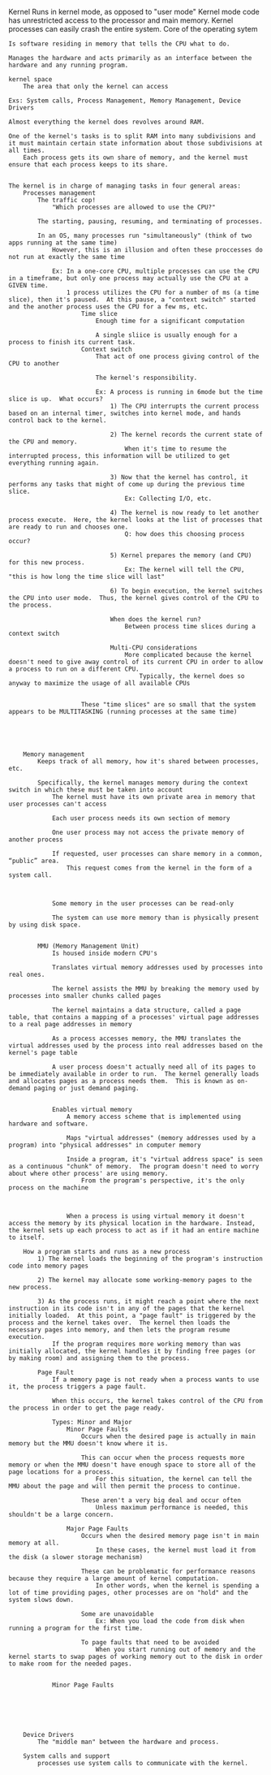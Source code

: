 Kernel
    Runs in kernel mode, as opposed to "user mode"
                Kernel mode code has unrestricted access to the processor and main memory.
                    Kernel processes can easily crash the entire system.
    Core of the operating sytem

    Is software residing in memory that tells the CPU what to do.

    Manages the hardware and acts primarily as an interface between the hardware and any running program.

    kernel space
        The area that only the kernel can access 

    Exs: System calls, Process Management, Memory Management, Device Drivers

    Almost everything the kernel does revolves around RAM.

    One of the kernel's tasks is to split RAM into many subdivisions and it must maintain certain state information about those subdivisions at all times.
        Each process gets its own share of memory, and the kernel must ensure that each process keeps to its share.


    The kernel is in charge of managing tasks in four general areas:
        Processes management
            The traffic cop!
                "Which processes are allowed to use the CPU?"

            The starting, pausing, resuming, and terminating of processes.

            In an OS, many processes run "simultaneously" (think of two apps running at the same time)
                However, this is an illusion and often these proccesses do not run at exactly the same time

                Ex: In a one-core CPU, multiple processes can use the CPU in a timeframe, but only one process may actually use the CPU at a GIVEN time.
                    1 process utilizes the CPU for a number of ms (a time slice), then it's paused.  At this pause, a "context switch" started and the another process uses the CPU for a few ms, etc.
                        Time slice
                            Enough time for a significant computation

                            A single sliice is usually enough for a process to finish its current task.
                        Context switch
                            That act of one process giving control of the CPU to another

                            The kernel's responsibility.

                            Ex: A process is running in 6mode but the time slice is up.  What occurs?
                                1) The CPU interrupts the current process based on an internal timer, switches into kernel mode, and hands control back to the kernel.

                                2) The kernel records the current state of the CPU and memory.
                                    When it's time to resume the interrupted process, this information will be utilized to get everything running again.

                                3) Now that the kernel has control, it performs any tasks that might of come up during the previous time slice.
                                    Ex: Collecting I/O, etc.

                                4) The kernel is now ready to let another process execute.  Here, the kernel looks at the list of processes that are ready to run and chooses one.
                                    Q: how does this choosing process occur?

                                5) Kernel prepares the memory (and CPU) for this new process.
                                    Ex: The kernel will tell the CPU, "this is how long the time slice will last"

                                6) To begin execution, the kernel switches the CPU into user mode.  Thus, the kernel gives control of the CPU to the process.

                                When does the kernel run?
                                    Between process time slices during a context switch

                                Multi-CPU considerations
                                    More complicated because the kernel doesn't need to give away control of its current CPU in order to allow a process to run on a different CPU.
                                        Typically, the kernel does so anyway to maximize the usage of all available CPUs


                        These "time slices" are so small that the system appears to be MULTITASKING (running processes at the same time)





        Memory management
            Keeps track of all memory, how it's shared between processes, etc.

            Specifically, the kernel manages memory during the context switch in which these must be taken into account
                The kernel must have its own private area in memory that user processes can't access
            
                Each user process needs its own section of memory
                
                One user process may not access the private memory of another process

                If requested, user processes can share memory in a common, “public” area.
                    This request comes from the kernel in the form of a system call.



                Some memory in the user processes can be read-only

                The system can use more memory than is physically present by using disk space.


            MMU (Memory Management Unit)
                Is housed inside modern CPU's

                Translates virtual memory addresses used by processes into real ones.

                The kernel assists the MMU by breaking the memory used by processes into smaller chunks called pages

                The kernel maintains a data structure, called a page table, that contains a mapping of a processes' virtual page addresses to a real page addresses in memory

                As a process accesses memory, the MMU translates the virtual addresses used by the process into real addresses based on the kernel's page table

                A user process doesn't actually need all of its pages to be immediately available in order to run.  The kernel generally loads and allocates pages as a process needs them.  This is known as on-demand paging or just demand paging.


                Enables virtual memory
                    A memory access scheme that is implemented using hardware and software.

                    Maps "virtual addresses" (memory addresses used by a program) into "physical addresses" in computer memory

                    Inside a program, it's "virtual address space" is seen as a continuous "chunk" of memory.  The program doesn't need to worry about where other process' are using memory.
                        From the program's perspective, it's the only process on the machine



                    When a process is using virtual memory it doesn't access the memory by its physical location in the hardware. Instead, the kernel sets up each process to act as if it had an entire machine to itself.

        How a program starts and runs as a new process
            1) The kernel loads the beginning of the program's instruction code into memory pages

            2) The kernel may allocate some working-memory pages to the new process.

            3) As the process runs, it might reach a point where the next instruction in its code isn't in any of the pages that the kernel initially loaded.  At this point, a "page fault" is triggered by the process and the kernel takes over.  The kernel then loads the necessary pages into memory, and then lets the program resume execution.
                If the program requires more working memory than was initially allocated, the kernel handles it by finding free pages (or by making room) and assigning them to the process.

            Page Fault
                If a memory page is not ready when a process wants to use it, the process triggers a page fault.

                When this occurs, the kernel takes control of the CPU from the process in order to get the page ready.

                Types: Minor and Major
                    Minor Page Faults
                        Occurs when the desired page is actually in main memory but the MMU doesn't know where it is.

                        This can occur when the process requests more memory or when the MMU doesn't have enough space to store all of the page locations for a process.
                            For this situation, the kernel can tell the MMU about the page and will then permit the process to continue.

                        These aren't a very big deal and occur often
                            Unless maximum performance is needed, this shouldn't be a large concern.

                    Major Page Faults
                        Occurs when the desired memory page isn't in main memory at all.
                            In these cases, the kernel must load it from the disk (a slower storage mechanism)

                        These can be problematic for performance reasons because they require a large amount of kernel computation.
                            In other words, when the kernel is spending a lot of time providing pages, other processes are on "hold" and the system slows down.

                        Some are unavoidable
                            Ex: When you load the code from disk when running a program for the first time.

                        To page faults that need to be avoided
                            When you start running out of memory and the kernel starts to swap pages of working memory out to the disk in order to make room for the needed pages.


                Minor Page Faults






        Device Drivers
            The "middle man" between the hardware and process.

        System calls and support
            processes use system calls to communicate with the kernel.





